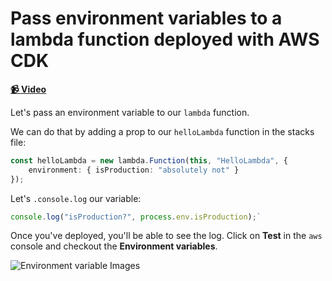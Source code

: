 # Pass environment variables to a lambda function deployed with AWS CDK

**[📹 Video](https://egghead.io/lessons/aws-pass-environment-variables-to-a-lambda-function-deployed-with-aws-cdk)**

Let's pass an environment variable to our `lambda` function.

We can do that by adding a prop to our `helloLambda` function in the stacks file:

```ts
const helloLambda = new lambda.Function(this, "HelloLambda", {
    environment: { isProduction: "absolutely not" }
});
```

Let's `.console.log` our variable:
```ts
console.log("isProduction?", process.env.isProduction);`
```

Once you've deployed, you'll be able to see the log. Click on **Test** in the `aws` console  and checkout the **Environment variables**.

![Environment variable Images](https://res.cloudinary.com/dg3gyk0gu/image/upload/v1591637696/transcript-images/09-pass-environment-variables-to-a-lambda-function-deployed-with-aws-cdk-env-image.png)